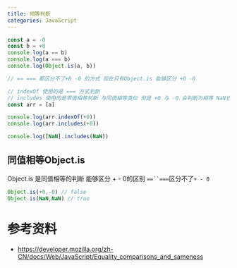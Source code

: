 ```yaml
---
title: 相等判断
categories: JavaScript
---
```


```javascript
const a = -0
const b = +0
console.log(a == b)
console.log(a === b)
console.log(Object.is(a, b))

// == === 都区分不了+0 -0 的方式 现在只有Object.is 能够区分 +0 -0

// indexOf 使用的是 === 方式判断
// includes 使用的是零值相等判断 与同值相等类似 但是 +0 与 -0 会判断为相等 NaN也会判断为相等
const arr = [a]

console.log(arr.indexOf(+0))
console.log(arr.includes(+0))

console.log([NaN].includes(NaN))

```



## 同值相等Object.is

Object.is 是同值相等的判断 能够区分 + - 0的区别 `==``===`区分不了`+ - 0`

```javascript
Object.is(+0,-0) // false
Object.is(NaN,NaN) // true
```



# 参考资料

- <https://developer.mozilla.org/zh-CN/docs/Web/JavaScript/Equality_comparisons_and_sameness>
